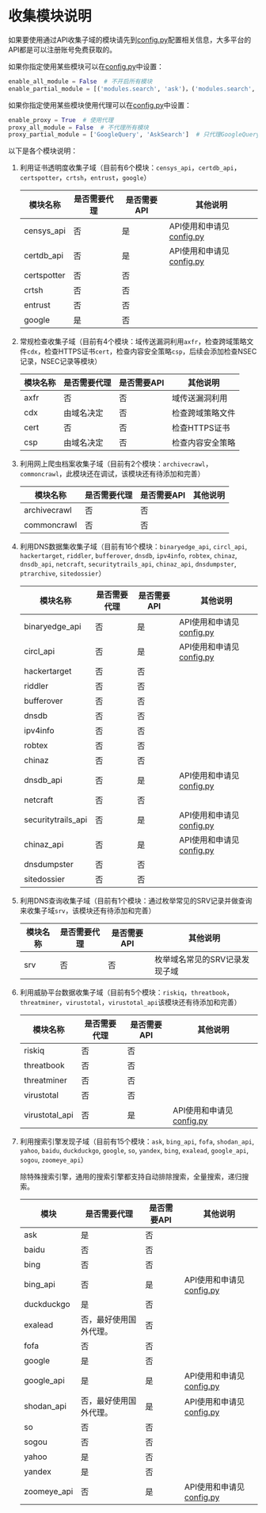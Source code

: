 #  收集模块说明 #

如果要使用通过API收集子域的模块请先到[config.py](../oneforall/config.py)配置相关信息，大多平台的API都是可以注册账号免费获取的。

如果你指定使用某些模块可以在[config.py](../oneforall/config.py)中设置：

```python
enable_all_module = False  # 不开启所有模块
enable_partial_module = [('modules.search', 'ask')，('modules.search', 'baidu')]  # 只使用ask和baidu搜索引擎收集子域
```

如果你指定使用某些模块使用代理可以在[config.py](../oneforall/config.py)中设置：

```python
enable_proxy = True  # 使用代理
proxy_all_module = False  # 不代理所有模块
proxy_partial_module = ['GoogleQuery', 'AskSearch']  # 只代理GoogleQuery和AskSearch模块（各个模块的source属性值）
```

以下是各个模块说明：

 1. 利用证书透明度收集子域（目前有6个模块：`censys_api`，`certdb_api`，`certspotter`，`crtsh`，`entrust`，`google`）
    
      | 模块名称    | 是否需要代理 | 是否需要API | 其他说明                                           |
      | ----------- | ------------ | ----------- | -------------------------------------------------- |
      | censys_api  | 否           | 是          | API使用和申请见[config.py](../oneforall/config.py) |
      | certdb_api  | 否           | 是          | API使用和申请见[config.py](../oneforall/config.py) |
      | certspotter | 否           | 否          |                                                    |
      | crtsh       | 否           | 否          |                                                    |
      | entrust     | 否           | 否          |                                                    |
      | google      | 是           | 否          |                                                    |


  2. 常规检查收集子域（目前有4个模块：域传送漏洞利用`axfr`，检查跨域策略文件`cdx`，检查HTTPS证书`cert`，检查内容安全策略`csp`，后续会添加检查NSEC记录，NSEC记录等模块）

      | 模块名称 | 是否需要代理 | 是否需要API | 其他说明         |
      | -------- | ------------ | ----------- | ---------------- |
      | axfr     | 否           | 否          | 域传送漏洞利用   |
      | cdx      | 由域名决定   | 否          | 检查跨域策略文件 |
      | cert     | 否           | 否          | 检查HTTPS证书    |
      | csp      | 由域名决定   | 否          | 检查内容安全策略 |
  3. 利用网上爬虫档案收集子域（目前有2个模块：`archivecrawl`，`commoncrawl`，此模块还在调试，该模块还有待添加和完善）

      | 模块名称     | 是否需要代理 | 是否需要API | 其他说明 |
      | ------------ | ------------ | ----------- | -------- |
      | archivecrawl | 否           | 否          |          |
      | commoncrawl  | 否           | 否          |          |

  4. 利用DNS数据集收集子域（目前有16个模块：`binaryedge_api`, `circl_api`, `hackertarget`, `riddler`, `bufferover`, `dnsdb`, `ipv4info`, `robtex`, `chinaz`, `dnsdb_api`, `netcraft`, `securitytrails_api`, `chinaz_api`, `dnsdumpster`, `ptrarchive`, `sitedossier`）

      | 模块名称           | 是否需要代理 | 是否需要API | 其他说明                                            |
      | ------------------ | ------------ | ----------- | --------------------------------------------------- |
      | binaryedge_api     | 否           | 是          | API使用和申请见[config.py](../oneforall/config.py)  |
      | circl_api          | 否           | 是          | API使用和申请见[config.py](.../oneforall/config.py) |
      | hackertarget       | 否           | 否          |                                                     |
      | riddler            | 否           | 否          |                                                     |
      | bufferover         | 否           | 否          |                                                     |
      | dnsdb              | 否           | 否          |                                                     |
      | ipv4info           | 否           | 否          |                                                     |
      | robtex             | 否           | 否          |                                                     |
      | chinaz             | 否           | 否          |                                                     |
      | dnsdb_api          | 否           | 是          | API使用和申请见[config.py](../oneforall/config.py)  |
      | netcraft           | 否           | 否          |                                                     |
      | securitytrails_api | 否           | 是          | API使用和申请见[config.py](../oneforall/config.py)  |
      | chinaz_api         | 否           | 是          | API使用和申请见[config.py](../oneforall/config.py)  |
      | dnsdumpster        | 否           | 否          |                                                     |
      | sitedossier        | 否           | 否          |                                                     |
  5. 利用DNS查询收集子域（目前有1个模块：通过枚举常见的SRV记录并做查询来收集子域`srv`，该模块还有待添加和完善）

      | 模块名称 | 是否需要代理 | 是否需要API | 其他说明                      |
      | -------- | ------------ | ----------- | ----------------------------- |
      | srv      | 否           | 否          | 枚举域名常见的SRV记录发现子域 |
  6. 利用威胁平台数据收集子域（目前有5个模块：`riskiq`，`threatbook`，`threatminer`，`virustotal`，`virustotal_api`该模块还有待添加和完善）

      | 模块名称       | 是否需要代理 | 是否需要API | 其他说明                                           |
      | -------------- | ------------ | ----------- | -------------------------------------------------- |
      | riskiq         | 否           | 否          |                                                    |
      | threatbook     | 否           | 否          |                                                    |
      | threatminer    | 否           | 否          |                                                    |
      | virustotal     | 否           | 否          |                                                    |
      | virustotal_api | 否           | 是          | API使用和申请见[config.py](../oneforall/config.py) |
  7. 利用搜索引擎发现子域（目前有15个模块：`ask`, `bing_api`, `fofa`, `shodan_api`, `yahoo`, `baidu`, `duckduckgo`, `google`, `so`, `yandex`, `bing`, `exalead`, `google_api`, `sogou`, `zoomeye_api`）

     除特殊搜索引擎，通用的搜索引擎都支持自动排除搜索，全量搜索，递归搜索。

     | 模块        | 是否需要代理           | 是否需要API | 其他说明                                          |
     | ----------- | ---------------------- | ----------- | ------------------------------------------------- |
     | ask         | 是                     | 否          |                                                   |
     | baidu       | 否                     | 否          |                                                   |
     | bing        | 否                     | 否          |                                                   |
     | bing_api    | 否                     | 是          | API使用和申请见[config.py](../oneforall/config.py) |
     | duckduckgo  | 是                     | 否          |                                                   |
     | exalead     | 否，最好使用国外代理。 | 否          |                                                   |
     | fofa        | 否                     | 否          |                                                   |
     | google      | 是                     | 否          |                                                   |
     | google_api  | 是                     | 是          | API使用和申请见[config.py](../oneforall/config.py) |
     | shodan_api  | 否，最好使用国外代理。 | 是          | API使用和申请见[config.py](../oneforall/config.py) |
     | so          | 否                     | 否          |                                                   |
     | sogou       | 否                     | 否          |                                                   |
     | yahoo       | 是                     | 否          |                                                   |
     | yandex      | 是                     | 否          |                                                   |
     | zoomeye_api | 否                     | 是          | API使用和申请见[config.py](../oneforall/config.py) |